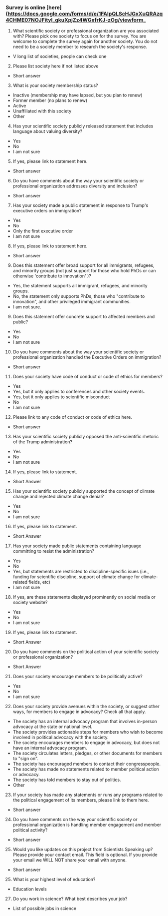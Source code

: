 ### Survey is online [here](https://docs.google.com/forms/d/e/1FAIpQLScHJGxXuQRAzq4CHME07NOJFityl_gkuXpjZz4WGxfrKJ-zOg/viewform_

1. What scientific society or professional organization are you associated with? Please pick one society to focus on for the survey. You are welcome to complete the survey again for another society. You do not need to be a society member to research the society's response. 
  - V long list of societies, people can check one

2. Please list society here if not listed above
  - Short answer

3. What is your society membership status?
  - Inactive (membership may have lapsed, but you plan to renew)
  - Former member (no plans to renew)
  - Active
  - Unaffiliated with this society
  - Other
4. Has your scientific society publicly released statement that includes language about valuing diversity?
  - Yes
  - No
  - I am not sure

5. If yes, please link to statement here.
  - Short answer

6. Do you have comments about the way your scientific society or professional organization addresses diversity and inclusion?
  - Short answer

7. Has your society made a public statement in response to Trump's executive orders on immigration?
  - Yes
  - No
  - Only the first executive order
  - I am not sure

8. If yes, please link to statement here.
  - Short answer

9. Does this statement offer broad support for all immigrants, refugees, and minority groups (not just support for those who hold PhDs or can otherwise 'contribute to innovation' )?
  - Yes, the statement supports all immigrant, refugees, and minority groups.
  - No, the statement only supports PhDs, those who "contribute to innovation", and other privileged immigrant communities.
  - I am not sure.

9. Does this statement offer concrete support to affected members and public?
  - Yes
  - No
  - I am not sure
  
10. Do you have comments about the way your scientific society or professional organization handled the Executive Orders on immigration? 
  - Short answer
  
11. Does your society have code of conduct or code of ethics for members?
  - Yes
  - Yes, but it only applies to conferences and other society events.
  - Yes, but it only applies to scientific misconduct
  - No
  - I am not sure

12. Please link to any code of conduct or code of ethics here.
  - Short answer

13. Has your scientific society publicly opposed the anti-scientific rhetoric of the Trump administration?
  - Yes
  - No
  - I am not sure

14. If yes, please link to statement.
  - Short Answer

15. Has your scientific society publicly supported the concept of climate change and rejected climate change denial?
  - Yes
  - No
  - I am not sure

16. If yes, please link to statement.
  - Short Answer

17. Has your society made public statements containing language committing to resist the administration?    
  - Yes
  - No
  - Yes, but statements are restricted to discipline-specific isues (i.e., funding for scientific discipline, support of climate change for climate-related fields, etc)
  - I am not sure

18. If yes, are these statements displayed prominently on social media or society website?
  - Yes
  - No
  - I am not sure

19. If yes, please link to statement.
  - Short Answer

20. Do you have comments on the political action of your scientific society or professional organization?
  - Short Answer

21. Does your society encourage members to be politically active?
  - Yes
  - No 
  - I am not sure

22. Does your society provide avenues within the society, or suggest other ways, for members to engage in advocacy? Check all that apply.
  - The society has an internal advocacy program that involves in-person advocacy at the state or national level. 
  - The society provides actionable steps for members who wish to become involved in political advocacy with the society.
  - The society encourages members to engage in advocacy, but does not have an internal advocacy program.
  - The society circulates letters, pledges, or other documents for members to "sign on".
  - The society has encouraged members to contact their congresspeople.
  - The society has made no statements related to member political action or advocacy.
  - The society has told members to stay out of politics.
  - Other

23. If your society has made any statements or runs any programs related to the political engagement of its members, please link to them here. 
  - Short answer

24. Do you have comments on the way your scientific society or professional organization is handling member engagement and member political activity?
  - Short answer

25. Would you like updates on this project from Scientists Speaking up? Please provide your contact email. This field is optional. If you provide your email we WILL NOT share your email with anyone.
  - Short answer

25. What is your highest level of education?
  - Education levels

27. Do you work in science? What best describes your job?
  - List of possible jobs in science
